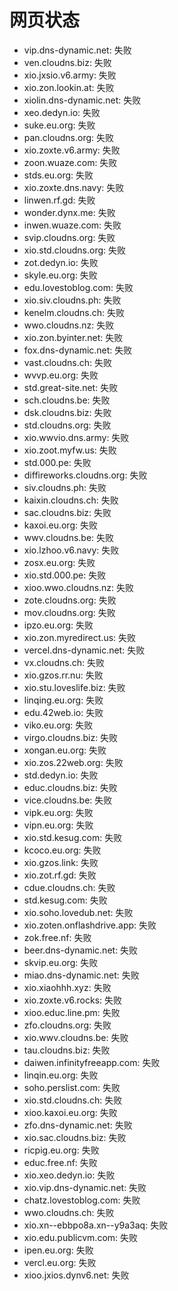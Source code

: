 # 网页状态
- vip.dns-dynamic.net: 失败
- ven.cloudns.biz: 失败
- xio.jxsio.v6.army: 失败
- xio.zon.lookin.at: 失败
- xiolin.dns-dynamic.net: 失败
- xeo.dedyn.io: 失败
- suke.eu.org: 失败
- pan.cloudns.org: 失败
- xio.zoxte.v6.army: 失败
- zoon.wuaze.com: 失败
- stds.eu.org: 失败
- xio.zoxte.dns.navy: 失败
- linwen.rf.gd: 失败
- wonder.dynx.me: 失败
- inwen.wuaze.com: 失败
- svip.cloudns.org: 失败
- xio.std.cloudns.org: 失败
- zot.dedyn.io: 失败
- skyle.eu.org: 失败
- edu.lovestoblog.com: 失败
- xio.siv.cloudns.ph: 失败
- kenelm.cloudns.ch: 失败
- wwo.cloudns.nz: 失败
- xio.zon.byinter.net: 失败
- fox.dns-dynamic.net: 失败
- vast.cloudns.ch: 失败
- wvvp.eu.org: 失败
- std.great-site.net: 失败
- sch.cloudns.be: 失败
- dsk.cloudns.biz: 失败
- std.cloudns.org: 失败
- xio.wwvio.dns.army: 失败
- xio.zoot.myfw.us: 失败
- std.000.pe: 失败
- diffireworks.cloudns.org: 失败
- siv.cloudns.ph: 失败
- kaixin.cloudns.ch: 失败
- sac.cloudns.biz: 失败
- kaxoi.eu.org: 失败
- wwv.cloudns.be: 失败
- xio.lzhoo.v6.navy: 失败
- zosx.eu.org: 失败
- xio.std.000.pe: 失败
- xioo.wwo.cloudns.nz: 失败
- zote.cloudns.org: 失败
- mov.cloudns.org: 失败
- ipzo.eu.org: 失败
- xio.zon.myredirect.us: 失败
- vercel.dns-dynamic.net: 失败
- vx.cloudns.ch: 失败
- xio.gzos.rr.nu: 失败
- xio.stu.loveslife.biz: 失败
- linqing.eu.org: 失败
- edu.42web.io: 失败
- viko.eu.org: 失败
- virgo.cloudns.biz: 失败
- xongan.eu.org: 失败
- xio.zos.22web.org: 失败
- std.dedyn.io: 失败
- educ.cloudns.biz: 失败
- vice.cloudns.be: 失败
- vipk.eu.org: 失败
- vipn.eu.org: 失败
- xio.std.kesug.com: 失败
- kcoco.eu.org: 失败
- xio.gzos.link: 失败
- xio.zot.rf.gd: 失败
- cdue.cloudns.ch: 失败
- std.kesug.com: 失败
- xio.soho.lovedub.net: 失败
- xio.zoten.onflashdrive.app: 失败
- zok.free.nf: 失败
- beer.dns-dynamic.net: 失败
- skvip.eu.org: 失败
- miao.dns-dynamic.net: 失败
- xio.xiaohhh.xyz: 失败
- xio.zoxte.v6.rocks: 失败
- xioo.educ.line.pm: 失败
- zfo.cloudns.org: 失败
- xio.wwv.cloudns.be: 失败
- tau.cloudns.biz: 失败
- daiwen.infinityfreeapp.com: 失败
- linqin.eu.org: 失败
- soho.perslist.com: 失败
- xio.std.cloudns.ch: 失败
- xioo.kaxoi.eu.org: 失败
- zfo.dns-dynamic.net: 失败
- xio.sac.cloudns.biz: 失败
- ricpig.eu.org: 失败
- educ.free.nf: 失败
- xio.xeo.dedyn.io: 失败
- xio.vip.dns-dynamic.net: 失败
- chatz.lovestoblog.com: 失败
- wwo.cloudns.ch: 失败
- xio.xn--ebbpo8a.xn--y9a3aq: 失败
- xio.edu.publicvm.com: 失败
- ipen.eu.org: 失败
- vercl.eu.org: 失败
- xioo.jxios.dynv6.net: 失败
